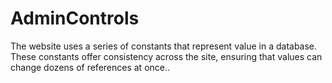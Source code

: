 # AdminControls
The website uses a series of constants that represent value in a database. These constants offer consistency across the site, ensuring that values can change dozens of references at once.. 

